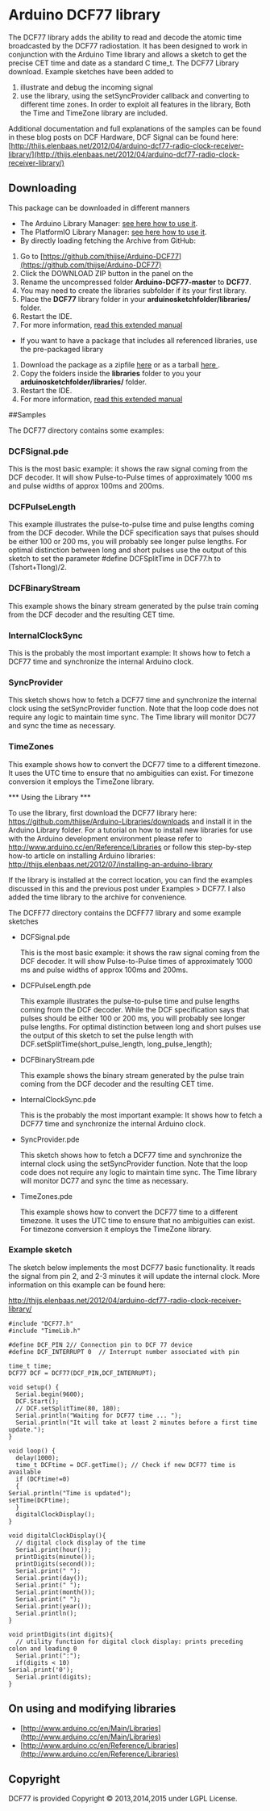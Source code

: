 # Arduino DCF77 library

The DCF77 library adds the ability to read and decode the atomic time broadcasted by the
DCF77 radiostation. It has been designed to work in conjunction with the Arduino Time
library and allows a sketch to get the precise CET time and date as a standard C time_t.
The DCF77 Library download. Example sketches have been added to

1. illustrate and debug the incoming signal
2. use the library, using the setSyncProvider callback and converting to different
   time zones. In order to exploit all features in the library, Both the Time and
   TimeZone library are included.

Additional documentation and full explanations of the samples can be found in these blog
posts on DCF Hardware, DCF Signal can be found here:
[http://thijs.elenbaas.net/2012/04/arduino-dcf77-radio-clock-receiver-library/](http://thijs.elenbaas.net/2012/04/arduino-dcf77-radio-clock-receiver-library/)


## Downloading

This package can be downloaded in different manners


- The Arduino Library Manager: [see here how to use it](http://www.arduino.cc/en/guide/libraries#toc3).
- The PlatformIO Library Manager: [see here how to use it](http://docs.platformio.org/en/latest/ide/arduino.html).
- By directly loading fetching the Archive from GitHub:
 1. Go to [https://github.com/thijse/Arduino-DCF77](https://github.com/thijse/Arduino-DCF77)
 2. Click the DOWNLOAD ZIP button in the panel on the
 3. Rename the uncompressed folder **Arduino-DCF77-master** to **DCF77**.
 4. You may need to create the libraries subfolder if its your first library.  
 5. Place the **DCF77** library folder in your **arduinosketchfolder/libraries/** folder.
 5. Restart the IDE.
 6. For more information, [read this extended manual](http://thijs.elenbaas.net/2012/07/installing-an-arduino-library/)
- If you want to have a package that includes all referenced libraries, use the pre-packaged library
 1. Download the package as a zipfile [here](https://github.com/thijse/Zipballs/blob/master/DCF77/DCF77.zip?raw=true) or as a tarball [here ](https://github.com/thijse/Zipballs/blob/master/DCF77/DCF77.tar.gz?raw=true).
 2. Copy the folders inside the **libraries** folder  to you your **arduinosketchfolder/libraries/** folder.
 3. Restart the IDE.
 3. For more information, [read this extended manual](http://thijs.elenbaas.net/2012/07/installing-an-arduino-library/)

##Samples

The DCF77 directory contains some examples:

### DCFSignal.pde

  This is the most basic example: it shows the raw signal coming from the
  DCF decoder. It will show Pulse-to-Pulse times of approximately 1000 ms and
  pulse widths of approx 100ms and 200ms.

### DCFPulseLength

  This example illustrates the pulse-to-pulse time and pulse lengths
  coming from the DCF decoder. While the DCF specification says that pulses
  should be either 100 or 200 ms, you will probably see longer pulse lengths.
  For optimal distinction between long and short pulses use the output of this
  sketch to set the parameter #define DCFSplitTime in DCF77.h to (Tshort+Tlong)/2.

### DCFBinaryStream

  This example shows the binary stream generated by the pulse train coming
  from the DCF decoder and the resulting CET time.

### InternalClockSync

  This is the probably the most important example: It shows how to fetch a
  DCF77 time and synchronize the internal Arduino clock.

### SyncProvider

  This sketch shows how to fetch a DCF77 time and synchronize the internal clock
  using the setSyncProvider function. Note that the loop code does not require any
  logic to maintain time sync. The Time library will monitor DC77 and sync the
  time as necessary.

### TimeZones

  This example shows how to convert the DCF77 time to a different timezone. It uses
  the UTC time to ensure that no ambiguities can exist. For timezone conversion it
  employs the TimeZone library.


*** Using the Library ***

To use the library, first download the DCF77 library here:
https://github.com/thijse/Arduino-Libraries/downloads
and install it in the Arduino Library folder.
For a tutorial on how to install new libraries for use with the Arduino development
environment please refer to http://www.arduino.cc/en/Reference/Libraries
or follow this step-by-step how-to article on installing Arduino libraries:
http://thijs.elenbaas.net/2012/07/installing-an-arduino-library

If the library is installed at the correct location, you can find the examples discussed
in this and the previous post under Examples > DCF77. I also added the time library to
the archive for convenience.

The DCFF77 directory contains the DCFF77 library and some example sketches

- DCFSignal.pde

  This is the most basic example: it shows the raw signal coming from the
  DCF decoder. It will show Pulse-to-Pulse times of approximately 1000 ms and
  pulse widths of approx 100ms and 200ms.

- DCFPulseLength.pde

  This example illustrates the pulse-to-pulse time and pulse lengths
  coming from the DCF decoder. While the DCF specification says that pulses
  should be either 100 or 200 ms, you will probably see longer pulse lengths.
  For optimal distinction between long and short pulses use the output of this
  sketch to set the pulse length with
  DCF.setSplitTime(short_pulse_length, long_pulse_length);

- DCFBinaryStream.pde

  This example shows the binary stream generated by the pulse train coming
  from the DCF decoder and the resulting CET time.

- InternalClockSync.pde

  This is the probably the most important example: It shows how to fetch a
  DCF77 time and synchronize the internal Arduino clock.

- SyncProvider.pde

  This sketch shows how to fetch a DCF77 time and synchronize the internal clock
  using the setSyncProvider function. Note that the loop code does not require any
  logic to maintain time sync. The Time library will monitor DC77 and sync the
  time as necessary.

- TimeZones.pde

  This example shows how to convert the DCF77 time to a different timezone. It uses
  the UTC time to ensure that no ambiguities can exist. For timezone conversion it
  employs the TimeZone library.

### Example sketch
The sketch below implements the most DCF77 basic functionality. It reads the signal from
pin 2, and 2-3 minutes it will update the internal clock. More information on this example
can be found here:

[http://thijs.elenbaas.net/2012/04/arduino-dcf77-radio-clock-receiver-library/
](http://thijs.elenbaas.net/2012/04/arduino-dcf77-radio-clock-receiver-library/)

    #include "DCF77.h"
    #include "TimeLib.h"

    #define DCF_PIN 2// Connection pin to DCF 77 device
    #define DCF_INTERRUPT 0  // Interrupt number associated with pin

    time_t time;
    DCF77 DCF = DCF77(DCF_PIN,DCF_INTERRUPT);

    void setup() {
      Serial.begin(9600);
      DCF.Start();
      // DCF.setSplitTime(80, 180);
      Serial.println("Waiting for DCF77 time ... ");
      Serial.println("It will take at least 2 minutes before a first time update.");
    }

    void loop() {
      delay(1000);
      time_t DCFtime = DCF.getTime(); // Check if new DCF77 time is available
      if (DCFtime!=0)
      {
    Serial.println("Time is updated");
    setTime(DCFtime);
      }
      digitalClockDisplay();  
    }

    void digitalClockDisplay(){
      // digital clock display of the time
      Serial.print(hour());
      printDigits(minute());
      printDigits(second());
      Serial.print(" ");
      Serial.print(day());
      Serial.print(" ");
      Serial.print(month());
      Serial.print(" ");
      Serial.print(year());
      Serial.println();
    }

    void printDigits(int digits){
      // utility function for digital clock display: prints preceding colon and leading 0
      Serial.print(":");
      if(digits < 10)
    Serial.print('0');
      Serial.print(digits);
    }

## On using and modifying libraries

- [http://www.arduino.cc/en/Main/Libraries](http://www.arduino.cc/en/Main/Libraries)
- [http://www.arduino.cc/en/Reference/Libraries](http://www.arduino.cc/en/Reference/Libraries)

## Copyright

DCF77 is provided Copyright © 2013,2014,2015 under LGPL License.
